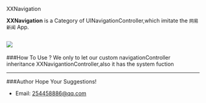XXNavigation

**XXNavigation** is a Category of UINavigationController,which imitate the `网易新闻`  App.

![](./XXNavigation.gif)
----
###How To Use ?
We only to let our custom navigationController inheritance XXNavigantionController,also it has the system fuction <UINavigationController>

------

###Author
	Hope Your Suggestions!

- Email: <254458886@qq.com>

